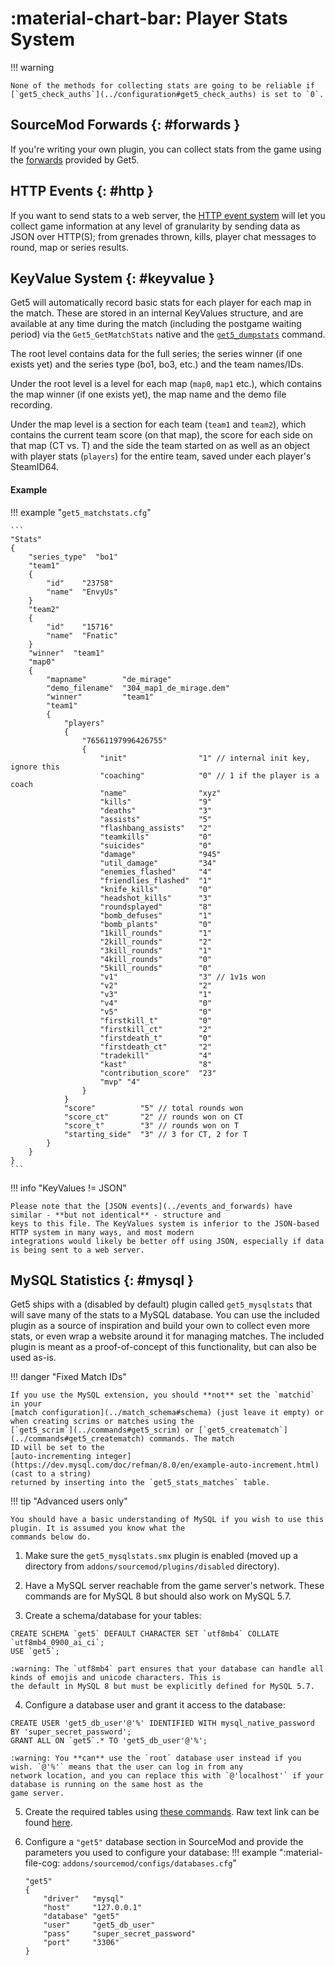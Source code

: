 # :material-chart-bar: Player Stats System

!!! warning

    None of the methods for collecting stats are going to be reliable if
    [`get5_check_auths`](../configuration#get5_check_auths) is set to `0`.

## SourceMod Forwards {: #forwards }

If you're writing your own plugin, you can collect stats from the game using the
[forwards](../events_and_forwards) provided by Get5.

## HTTP Events {: #http }

If you want to send stats to a web server, the [HTTP event system](../events_and_forwards#http) will let you collect
game information at any level of granularity by sending data as JSON over HTTP(S); from grenades thrown, kills, player
chat messages to round, map or series results.

## KeyValue System {: #keyvalue }

Get5 will automatically record basic stats for each player for each map in the match. These are stored in an internal
KeyValues structure, and are available at any time during the match (including the postgame waiting period) via the
`Get5_GetMatchStats` native and the [`get5_dumpstats`](../commands#get5_dumpstats) command.

The root level contains data for the full series; the series winner (if one exists yet) and the series type (bo1, bo3,
etc.) and the team names/IDs.

Under the root level is a level for each map (`map0`, `map1` etc.), which contains the map winner (if one exists yet),
the map name and the demo file recording.

Under the map level is a section for each team (`team1` and `team2`), which contains the current team score (on
that map), the score for each side on that map (CT vs. T) and the side the team started on as well as an object with
player stats (`players`) for the entire team, saved under each player's SteamID64.

#### Example

!!! example "`get5_matchstats.cfg`"

    ```
    "Stats"
    {
        "series_type"  "bo1"
        "team1"
        {
            "id"    "23758"
            "name"  "EnvyUs"
        }
        "team2"
        {
            "id"    "15716"
            "name"  "Fnatic"
        }
        "winner"  "team1"
        "map0"
        {
            "mapname"        "de_mirage"
            "demo_filename"  "304_map1_de_mirage.dem"
            "winner"         "team1"
            "team1"
            {
                "players"
                {
                    "76561197996426755"
                    {
                        "init"                "1" // internal init key, ignore this
                        "coaching"            "0" // 1 if the player is a coach
                        "name"                "xyz"
                        "kills"               "9"
                        "deaths"              "3"
                        "assists"             "5"
                        "flashbang_assists"   "2"
                        "teamkills"           "0"
                        "suicides"            "0"
                        "damage"              "945"
                        "util_damage"         "34"
                        "enemies_flashed"     "4"
                        "friendlies_flashed"  "1"
                        "knife_kills"         "0"
                        "headshot_kills"      "3"
                        "roundsplayed"        "8"
                        "bomb_defuses"        "1"
                        "bomb_plants"         "0"
                        "1kill_rounds"        "1"
                        "2kill_rounds"        "2"
                        "3kill_rounds"        "1"
                        "4kill_rounds"        "0"
                        "5kill_rounds"        "0"
                        "v1"                  "3" // 1v1s won
                        "v2"                  "2"
                        "v3"                  "1"
                        "v4"                  "0"
                        "v5"                  "0"
                        "firstkill_t"         "0"
                        "firstkill_ct"        "2"
                        "firstdeath_t"        "0"
                        "firstdeath_ct"       "2"
                        "tradekill"           "4"
                        "kast"                "8"
                        "contribution_score"  "23"
                        "mvp" "4"
                    }
                }
                "score"          "5" // total rounds won
                "score_ct"       "2" // rounds won on CT
                "score_t"        "3" // rounds won on T
                "starting_side"  "3" // 3 for CT, 2 for T  
            }
        }
    }
    ```

!!! info "KeyValues != JSON"

    Please note that the [JSON events](../events_and_forwards) have similar - **but not identical** - structure and
    keys to this file. The KeyValues system is inferior to the JSON-based HTTP system in many ways, and most modern
    integrations would likely be better off using JSON, especially if data is being sent to a web server.

## MySQL Statistics {: #mysql }

Get5 ships with a (disabled by default) plugin called `get5_mysqlstats` that will save many of the stats to a MySQL
database. You can use the included plugin as a source of inspiration and build your own to collect even more stats, or
even wrap a website around it for managing matches. The included plugin is meant as a proof-of-concept of this
functionality, but can also be used as-is.

!!! danger "Fixed Match IDs"

    If you use the MySQL extension, you should **not** set the `matchid` in your
    [match configuration](../match_schema#schema) (just leave it empty) or when creating scrims or matches using the
    [`get5_scrim`](../commands#get5_scrim) or [`get5_creatematch`](../commands#get5_creatematch) commands. The match
    ID will be set to the
    [auto-incrementing integer](https://dev.mysql.com/doc/refman/8.0/en/example-auto-increment.html) (cast to a string)
    returned by inserting into the `get5_stats_matches` table.

!!! tip "Advanced users only"

    You should have a basic understanding of MySQL if you wish to use this plugin. It is assumed you know what the
    commands below do.

1. Make sure the `get5_mysqlstats.smx` plugin is enabled (moved up a directory from `addons/sourcemod/plugins/disabled`
   directory).

2. Have a MySQL server reachable from the game server's network. These commands are for MySQL 8 but should also work on
MySQL 5.7.

3. Create a schema/database for your tables:
```mysql
CREATE SCHEMA `get5` DEFAULT CHARACTER SET `utf8mb4` COLLATE `utf8mb4_0900_ai_ci`;
USE `get5`;
```
    :warning: The `utf8mb4` part ensures that your database can handle all kinds of emojis and unicode characters. This is
    the default in MySQL 8 but must be explicitly defined for MySQL 5.7.

4. Configure a database user and grant it access to the database:
```mysql
CREATE USER 'get5_db_user'@'%' IDENTIFIED WITH mysql_native_password BY 'super_secret_password';
GRANT ALL ON `get5`.* TO 'get5_db_user'@'%';
```
    :warning: You **can** use the `root` database user instead if you wish. `@'%'` means that the user can log in from any
    network location, and you can replace this with `@'localhost'` if your database is running on the same host as the
    game server.

5. Create the required tables using [these commands](https://github.com/splewis/get5/blob/master/misc/import_stats.sql).
Raw text link can be found [here](https://raw.githubusercontent.com/splewis/get5/master/misc/import_stats.sql).

6. Configure a `"get5"` database section in SourceMod and provide the parameters you used to configure your database:
!!! example ":material-file-cog: `addons/sourcemod/configs/databases.cfg`"

    ```
    "get5"
    {
        "driver"   "mysql"
        "host"     "127.0.0.1"
        "database" "get5"
        "user"     "get5_db_user"
        "pass"     "super_secret_password"
        "port"     "3306"
    }
    ```
